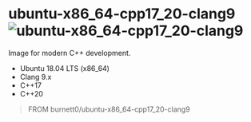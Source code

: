 # ubuntu-x86_64-cpp17_20-clang9 ![ubuntu-x86_64-cpp17_20-clang9](https://github.com/Burnett01/docker-images/workflows/ubuntu-x86_64-cpp17_20-clang9/badge.svg?branch=ubuntu-x86_64-cpp17_20-clang9)

Image for modern C++ development.

+ Ubuntu 18.04 LTS (x86_64)
+ Clang 9.x
+ C++17
+ C++20

> FROM burnett0/ubuntu-x86_64-cpp17_20-clang9
